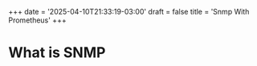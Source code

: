 +++
date = '2025-04-10T21:33:19-03:00'
draft = false
title = 'Snmp With Prometheus'
+++

# What is SNMP
